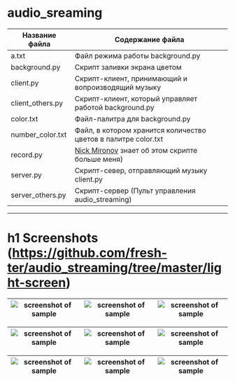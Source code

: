 # audio_sreaming

Название файла     | Содержание файла
-------------------|----------------------
a.txt              | Файл режима работы background.py
background.py      | Скрипт заливки экрана цветом
client.py          | Скрипт-клиент, принимающий и вопроизводящий музыку
client_others.py   | Скрипт-клиент, который управляет работой background.py
color.txt          | Файл-палитра для background.py
number_color.txt   | Файл, в котором хранится количество цветов в палитре color.txt
record.py          | [Nick Mironov](https://github.com/nickfromXXII) знает об этом скрипте больше меня)
server.py          | Скрипт-север, отправляющий музыку client.py
server_others.py   | Скрипт-сервер (Пульт управления audio_streaming)

***
h1 Screenshots (<https://github.com/fresh-ter/audio_streaming/tree/master/light-screen>)
=====================

![screenshot of sample](https://github.com/fresh-ter/audio_streaming/blob/master/light-screen/red.gif)  | ![screenshot of sample](https://github.com/fresh-ter/audio_streaming/blob/master/light-screen/green.gif)  | ![screenshot of sample](https://github.com/fresh-ter/audio_streaming/blob/master/light-screen/dark_blue.gif)
--------------------------------------------------------------------------------------------------------|-------------------------------------------------------------------------------------------------------------------|---------------------------------------------------------------------------------------------------------


![screenshot of sample](https://github.com/fresh-ter/audio_streaming/blob/master/light-screen/sky_blue.gif)  | ![screenshot of sample](https://github.com/fresh-ter/audio_streaming/blob/master/light-screen/violet.gif)  | ![screenshot of sample](https://github.com/fresh-ter/audio_streaming/blob/master/light-screen/white.gif)
-------------------------------------------------------------------------------------------------------------|----------------------------------------------------------------------------------------------------------------|------------------------------------------------------------------------------------------------------



![screenshot of sample](https://github.com/fresh-ter/audio_streaming/blob/master/light-screen/yellow.gif)  | ![screenshot of sample](https://github.com/fresh-ter/audio_streaming/blob/master/light-screen/orange.gif)  | ![screenshot of sample](https://github.com/fresh-ter/audio_streaming/blob/master/light-screen/pink.gif)
-----------------------------------------------------------------------------------------------------------|----------------------------------------------------------------------------------------------------------------|------------------------------------------------------------------------------------------------------
